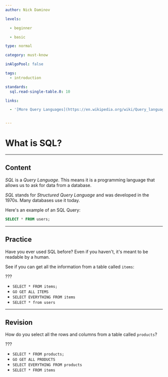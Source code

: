 ```yaml
---
author: Nick Daminov

levels:

  - beginner

  - basic

type: normal

category: must-know

inAlgoPool: false

tags:
  - introduction

standards:
  sql.read-single-table.0: 10

links:

  - '[More Query Languages](https://en.wikipedia.org/wiki/Query_language){website}'


---
```


# What is SQL?

---
## Content

*SQL* is a *Query Language*. This means it is a programming language that allows us to ask for data from a database.

*SQL* stands for *Structured Query Language* and was developed in the 1970s. Many databases use it today.

Here's an example of an SQL Query:

```sql
SELECT * FROM users;
```

---
## Practice

Have you ever used SQL before? Even if you haven't, it's meant to be readable by a human.

See if you can get all the information from a table called `items`:

???


* `SELECT * FROM items;`
* `GO GET ALL ITEMS`
* `SELECT EVERYTHING FROM items`
* `SELECT * from users`

---
## Revision

How do you select all the rows and columns from a table called `products`?

???


* `SELECT * FROM products;`
* `GO GET ALL PRODUCTS`
* `SELECT EVERYTHING FROM products`
* `SELECT * FROM items`
